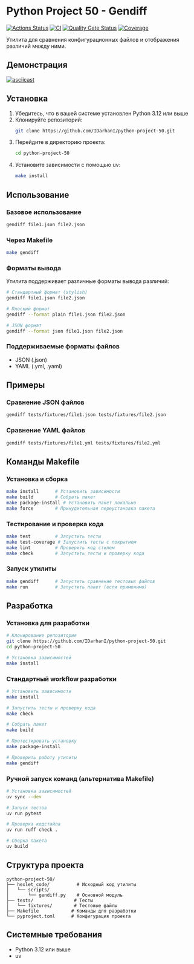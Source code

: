 # Python Project 50 - Gendiff

[![Actions Status](https://github.com/IDarhanI/python-project-50/actions/workflows/hexlet-check.yml/badge.svg)](https://github.com/IDarhanI/python-project-50/actions)
[![CI](https://github.com/IDarhanI/python-project-50/actions/workflows/pyci.yml/badge.svg)](https://github.com/IDarhanI/python-project-50/actions/workflows/pyci.yml)
[![Quality Gate Status](https://sonarcloud.io/api/project_badges/measure?project=IDarhanI_python-project-50&metric=alert_status)](https://sonarcloud.io/summary/new_code?id=IDarhanI_python-project-50)
[![Coverage](https://sonarcloud.io/api/project_badges/measure?project=IDarhanI_python-project-50&metric=coverage)](https://sonarcloud.io/summary/new_code?id=IDarhanI_python-project-50)

Утилита для сравнения конфигурационных файлов и отображения различий между ними.

## Демонстрация

[![asciicast](https://asciinema.org/a/sqyC7z6Tzjn3ckX1NR3PmOrRz.svg)](https://asciinema.org/a/sqyC7z6Tzjn3ckX1NR3PmOrRz)


## Установка

1. Убедитесь, что в вашей системе установлен Python 3.12 или выше
2. Клонируйте репозиторий:
   ```bash
   git clone https://github.com/IDarhanI/python-project-50.git
   ```
3. Перейдите в директорию проекта:
   ```bash
   cd python-project-50
   ```
4. Установите зависимости с помощью uv:
   ```bash
   make install
   ```

## Использование

### Базовое использование
```bash
gendiff file1.json file2.json
```

### Через Makefile
```bash
make gendiff
```

### Форматы вывода
Утилита поддерживает различные форматы вывода различий:
```bash
# Стандартный формат (stylish)
gendiff file1.json file2.json

# Плоский формат
gendiff --format plain file1.json file2.json

# JSON формат
gendiff --format json file1.json file2.json
```

### Поддерживаемые форматы файлов
- JSON (.json)
- YAML (.yml, .yaml)

## Примеры

### Сравнение JSON файлов
```bash
gendiff tests/fixtures/file1.json tests/fixtures/file2.json
```

### Сравнение YAML файлов
```bash
gendiff tests/fixtures/file1.yml tests/fixtures/file2.yml
```

## Команды Makefile

### Установка и сборка
```bash
make install      # Установить зависимости
make build        # Собрать пакет
make package-install # Установить пакет локально
make force        # Принудительная переустановка пакета
```

### Тестирование и проверка кода
```bash
make test         # Запустить тесты
make test-coverage # Запустить тесты с покрытием
make lint         # Проверить код стилем
make check        # Запустить тесты и проверку кода
```

### Запуск утилиты
```bash
make gendiff      # Запустить сравнение тестовых файлов
make run          # Запустить пакет (если применимо)
```

## Разработка

### Установка для разработки
```bash
# Клонирование репозитория
git clone https://github.com/IDarhanI/python-project-50.git
cd python-project-50

# Установка зависимостей
make install
```

### Стандартный workflow разработки
```bash
# Установить зависимости
make install

# Запустить тесты и проверку кода
make check

# Собрать пакет
make build

# Протестировать установку
make package-install

# Проверить работу утилиты
make gendiff
```

### Ручной запуск команд (альтернатива Makefile)
```bash
# Установка зависимостей
uv sync --dev

# Запуск тестов
uv run pytest

# Проверка кодстайла
uv run ruff check .

# Сборка пакета
uv build
```

## Структура проекта
```
python-project-50/
├── hexlet_code/          # Исходный код утилиты
│   └── scripts/
│       └── gendiff.py    # Основной модуль
├── tests/               # Тесты
│   └── fixtures/        # Тестовые файлы
├── Makefile            # Команды для разработки
└── pyproject.toml      # Конфигурация проекта
```

## Системные требования
- Python 3.12 или выше
- uv